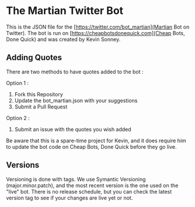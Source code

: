# The Martian Twitter Bot

This is the JSON file for the [https://twitter.com/bot_martian](Martian Bot on Twitter). The bot is run on [https://cheapbotsdonequick.com](Cheap Bots, Done Quick) and was created by Kevin Sonney.

## Adding Quotes

There are two methods to have quotes added to the bot : 

Option 1 :
1. Fork this Repository
2. Update the bot_martian.json with your suggestions
3. Submit a Pull Request

Option 2 :
1. Submit an issue with the quotes you wish added

Be aware that this is a spare-time project for Kevin, and it does require him to update the bot code on Cheap Bots, Done Quick before they go live. 

## Versions

Versioning is done with tags. We use Symantic Versioning (major.minor.patch), and the most recent version is the one used on the "live" bot. There is no release schedule, but you can check the latest version tag to see if your changes are live yet or not. 

